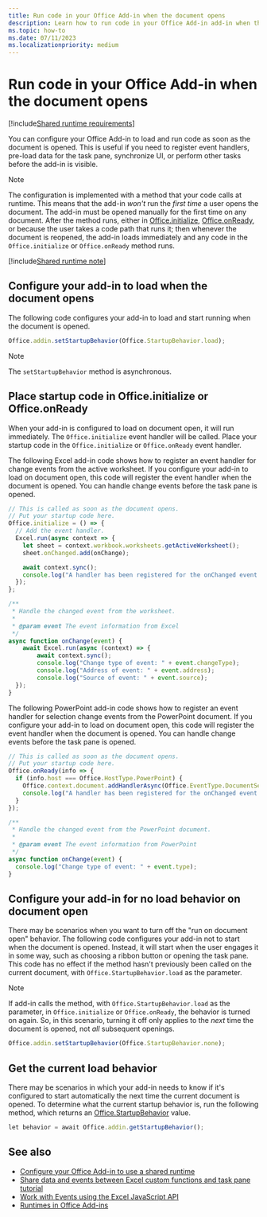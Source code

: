 ```yaml
---
title: Run code in your Office Add-in when the document opens
description: Learn how to run code in your Office Add-in add-in when the document opens.
ms.topic: how-to
ms.date: 07/11/2023
ms.localizationpriority: medium
---
```


# Run code in your Office Add-in when the document opens

[!include[Shared runtime requirements](../includes/shared-runtime-requirements-note.md)]

You can configure your Office Add-in to load and run code as soon as the document is opened. This is useful if you need to register event handlers, pre-load data for the task pane, synchronize UI, or perform other tasks before the add-in is visible. 

> [!NOTE]
> The configuration is implemented with a method that your code calls at runtime. This means that the add-in *won't* run the *first time* a user opens the document. The add-in must be opened manually for the first time on any document. After the method runs, either in [Office.initialize](/javascript/api/office#office-office-initialize-function(1)), [Office.onReady](/javascript/api/office#office-office-onready-function(1)), or because the user takes a code path that runs it; then whenever the document is reopened, the add-in loads immediately and any code in the `Office.initialize` or `Office.onReady` method runs.

[!include[Shared runtime note](../includes/note-requires-shared-runtime.md)]

## Configure your add-in to load when the document opens

The following code configures your add-in to load and start running when the document is opened.

```JavaScript
Office.addin.setStartupBehavior(Office.StartupBehavior.load);
```

> [!NOTE]
> The `setStartupBehavior` method is asynchronous.

## Place startup code in Office.initialize or Office.onReady

When your add-in is configured to load on document open, it will run immediately. The `Office.initialize` event handler will be called. Place your startup code in the `Office.initialize` or `Office.onReady` event handler.

The following Excel add-in code shows how to register an event handler for change events from the active worksheet. If you configure your add-in to load on document open, this code will register the event handler when the document is opened. You can handle change events before the task pane is opened.

```JavaScript
// This is called as soon as the document opens.
// Put your startup code here.
Office.initialize = () => {
  // Add the event handler.
  Excel.run(async context => {
    let sheet = context.workbook.worksheets.getActiveWorksheet();
    sheet.onChanged.add(onChange);

    await context.sync();
    console.log("A handler has been registered for the onChanged event.");
  });
};

/**
 * Handle the changed event from the worksheet.
 *
 * @param event The event information from Excel
 */
async function onChange(event) {
    await Excel.run(async (context) => {    
        await context.sync();
        console.log("Change type of event: " + event.changeType);
        console.log("Address of event: " + event.address);
        console.log("Source of event: " + event.source);
  });
}
```

The following PowerPoint add-in code shows how to register an event handler for selection change events from the PowerPoint document. If you configure your add-in to load on document open, this code will register the event handler when the document is opened. You can handle change events before the task pane is opened.

```JavaScript
// This is called as soon as the document opens.
// Put your startup code here.
Office.onReady(info => {
  if (info.host === Office.HostType.PowerPoint) {
    Office.context.document.addHandlerAsync(Office.EventType.DocumentSelectionChanged, onChange);
    console.log("A handler has been registered for the onChanged event.");
  }
});

/**
 * Handle the changed event from the PowerPoint document.
 *
 * @param event The event information from PowerPoint
 */
async function onChange(event) {
  console.log("Change type of event: " + event.type);
}
```

## Configure your add-in for no load behavior on document open

There may be scenarios when you want to turn off the "run on document open" behavior. The following code configures your add-in not to start when the document is opened. Instead, it will start when the user engages it in some way, such as choosing a ribbon button or opening the task pane. This code has no effect if the method hasn't previously been called on the current document, with `Office.StartupBehavior.load` as the parameter.

> [!NOTE]
> If add-in calls the method, with `Office.StartupBehavior.load` as the parameter, in `Office.initialize` or `Office.onReady`, the behavior is turned on again. So, in this scenario, turning it off only applies to the *next* time the document is opened, not *all* subsequent openings. 

```JavaScript
Office.addin.setStartupBehavior(Office.StartupBehavior.none);
```

## Get the current load behavior

There may be scenarios in which your add-in needs to know if it's configured to start automatically the next time the current document is opened. To determine what the current startup behavior is, run the following method, which returns an [Office.StartupBehavior](/javascript/api/office/office.startupbehavior) value.

```JavaScript
let behavior = await Office.addin.getStartupBehavior();
```

## See also

- [Configure your Office Add-in to use a shared runtime](configure-your-add-in-to-use-a-shared-runtime.md)
- [Share data and events between Excel custom functions and task pane tutorial](../tutorials/share-data-and-events-between-custom-functions-and-the-task-pane-tutorial.md)
- [Work with Events using the Excel JavaScript API](../excel/excel-add-ins-events.md)
- [Runtimes in Office Add-ins](../testing/runtimes.md)
